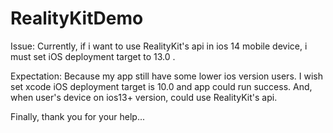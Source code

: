 # RealityKitDemo

Issue:
Currently, if i want to use RealityKit's api in ios 14 mobile device, i must set iOS deployment target to 13.0 . 

Expectation:
Because my app still have some lower ios version users. 
I wish set xcode iOS deployment target is 10.0 and app could run success.
And, when user's device on ios13+ version, could use  RealityKit's api.

Finally, thank you for your help...